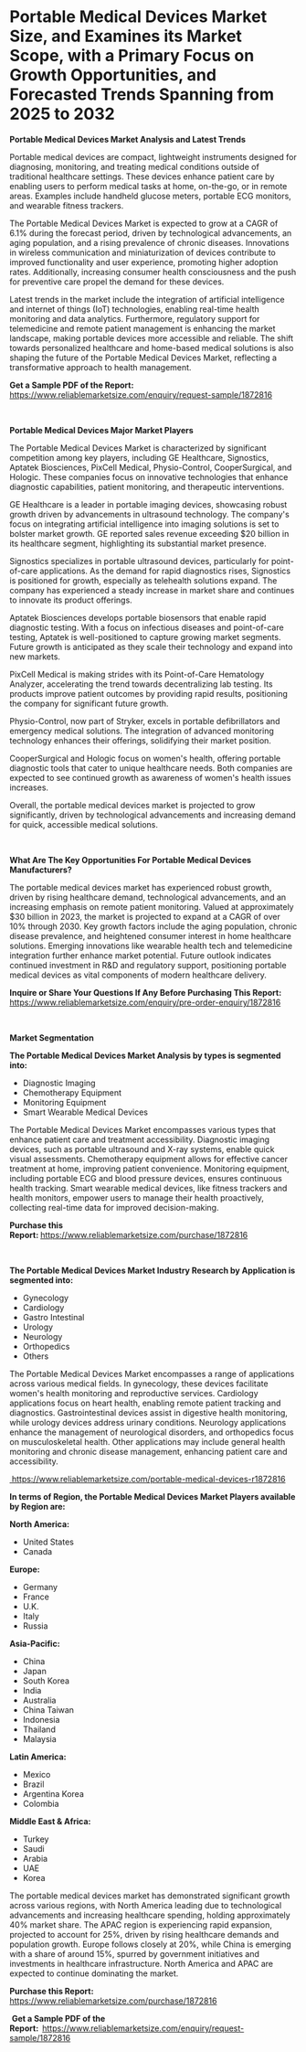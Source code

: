 <p><h1>Portable Medical Devices Market Size, and Examines its Market Scope, with a Primary Focus on Growth Opportunities, and Forecasted Trends Spanning from 2025 to 2032</h1></p><p><strong>Portable Medical Devices Market Analysis and Latest Trends</strong></p>
<p><p>Portable medical devices are compact, lightweight instruments designed for diagnosing, monitoring, and treating medical conditions outside of traditional healthcare settings. These devices enhance patient care by enabling users to perform medical tasks at home, on-the-go, or in remote areas. Examples include handheld glucose meters, portable ECG monitors, and wearable fitness trackers.</p><p>The Portable Medical Devices Market is expected to grow at a CAGR of 6.1% during the forecast period, driven by technological advancements, an aging population, and a rising prevalence of chronic diseases. Innovations in wireless communication and miniaturization of devices contribute to improved functionality and user experience, promoting higher adoption rates. Additionally, increasing consumer health consciousness and the push for preventive care propel the demand for these devices.</p><p>Latest trends in the market include the integration of artificial intelligence and internet of things (IoT) technologies, enabling real-time health monitoring and data analytics. Furthermore, regulatory support for telemedicine and remote patient management is enhancing the market landscape, making portable devices more accessible and reliable. The shift towards personalized healthcare and home-based medical solutions is also shaping the future of the Portable Medical Devices Market, reflecting a transformative approach to health management.</p></p>
<p><strong>Get a Sample PDF of the Report:&nbsp;</strong> <a href="https://www.reliablemarketsize.com/enquiry/request-sample/1872816?utm_campaign=2281&utm_medium=2&utm_source=Github&utm_content=ia&utm_term=13042025&utm_id=portable-medical-devices">https://www.reliablemarketsize.com/enquiry/request-sample/1872816</a></p>
<p>&nbsp;</p>
<p><strong>Portable Medical Devices Major Market Players</strong></p>
<p><p>The Portable Medical Devices Market is characterized by significant competition among key players, including GE Healthcare, Signostics, Aptatek Biosciences, PixCell Medical, Physio-Control, CooperSurgical, and Hologic. These companies focus on innovative technologies that enhance diagnostic capabilities, patient monitoring, and therapeutic interventions.</p><p>GE Healthcare is a leader in portable imaging devices, showcasing robust growth driven by advancements in ultrasound technology. The company's focus on integrating artificial intelligence into imaging solutions is set to bolster market growth. GE reported sales revenue exceeding $20 billion in its healthcare segment, highlighting its substantial market presence.</p><p>Signostics specializes in portable ultrasound devices, particularly for point-of-care applications. As the demand for rapid diagnostics rises, Signostics is positioned for growth, especially as telehealth solutions expand. The company has experienced a steady increase in market share and continues to innovate its product offerings.</p><p>Aptatek Biosciences develops portable biosensors that enable rapid diagnostic testing. With a focus on infectious diseases and point-of-care testing, Aptatek is well-positioned to capture growing market segments. Future growth is anticipated as they scale their technology and expand into new markets.</p><p>PixCell Medical is making strides with its Point-of-Care Hematology Analyzer, accelerating the trend towards decentralizing lab testing. Its products improve patient outcomes by providing rapid results, positioning the company for significant future growth.</p><p>Physio-Control, now part of Stryker, excels in portable defibrillators and emergency medical solutions. The integration of advanced monitoring technology enhances their offerings, solidifying their market position.</p><p>CooperSurgical and Hologic focus on women's health, offering portable diagnostic tools that cater to unique healthcare needs. Both companies are expected to see continued growth as awareness of women's health issues increases.</p><p>Overall, the portable medical devices market is projected to grow significantly, driven by technological advancements and increasing demand for quick, accessible medical solutions.</p></p>
<p>&nbsp;</p>
<p><strong>What Are The Key Opportunities For Portable Medical Devices Manufacturers?</strong></p>
<p><p>The portable medical devices market has experienced robust growth, driven by rising healthcare demand, technological advancements, and an increasing emphasis on remote patient monitoring. Valued at approximately $30 billion in 2023, the market is projected to expand at a CAGR of over 10% through 2030. Key growth factors include the aging population, chronic disease prevalence, and heightened consumer interest in home healthcare solutions. Emerging innovations like wearable health tech and telemedicine integration further enhance market potential. Future outlook indicates continued investment in R&D and regulatory support, positioning portable medical devices as vital components of modern healthcare delivery.</p></p>
<p><strong>Inquire or Share Your Questions If Any Before Purchasing This Report:</strong> <a href="https://www.reliablemarketsize.com/enquiry/pre-order-enquiry/1872816?utm_campaign=2281&utm_medium=2&utm_source=Github&utm_content=ia&utm_term=13042025&utm_id=portable-medical-devices">https://www.reliablemarketsize.com/enquiry/pre-order-enquiry/1872816</a></p>
<p>&nbsp;</p>
<p><strong>Market Segmentation</strong></p>
<p><strong>The Portable Medical Devices Market Analysis by types is segmented into:</strong></p>
<p><ul><li>Diagnostic Imaging</li><li>Chemotherapy Equipment</li><li>Monitoring Equipment</li><li>Smart Wearable Medical Devices</li></ul></p>
<p><p>The Portable Medical Devices Market encompasses various types that enhance patient care and treatment accessibility. Diagnostic imaging devices, such as portable ultrasound and X-ray systems, enable quick visual assessments. Chemotherapy equipment allows for effective cancer treatment at home, improving patient convenience. Monitoring equipment, including portable ECG and blood pressure devices, ensures continuous health tracking. Smart wearable medical devices, like fitness trackers and health monitors, empower users to manage their health proactively, collecting real-time data for improved decision-making.</p></p>
<p><strong>Purchase this Report:&nbsp;</strong><a href="https://www.reliablemarketsize.com/purchase/1872816?utm_campaign=2281&utm_medium=2&utm_source=Github&utm_content=ia&utm_term=13042025&utm_id=portable-medical-devices">https://www.reliablemarketsize.com/purchase/1872816</a></p>
<p>&nbsp;</p>
<p><strong>The Portable Medical Devices Market Industry Research by Application is segmented into:</strong></p>
<p><ul><li>Gynecology</li><li>Cardiology</li><li>Gastro Intestinal</li><li>Urology</li><li>Neurology</li><li>Orthopedics</li><li>Others</li></ul></p>
<p><p>The Portable Medical Devices Market encompasses a range of applications across various medical fields. In gynecology, these devices facilitate women's health monitoring and reproductive services. Cardiology applications focus on heart health, enabling remote patient tracking and diagnostics. Gastrointestinal devices assist in digestive health monitoring, while urology devices address urinary conditions. Neurology applications enhance the management of neurological disorders, and orthopedics focus on musculoskeletal health. Other applications may include general health monitoring and chronic disease management, enhancing patient care and accessibility.</p></p>
<p><a href="https://www.reliablemarketsize.com/portable-medical-devices-r1872816?utm_campaign=2281&utm_medium=2&utm_source=Github&utm_content=ia&utm_term=13042025&utm_id=portable-medical-devices">&nbsp;https://www.reliablemarketsize.com/portable-medical-devices-r1872816</a></p>
<p><strong>In terms of Region, the Portable Medical Devices Market Players available by Region are:</strong></p>
<p>
    <p> <strong> North America: </strong>
        <ul>
            <li>United States</li>
            <li>Canada</li>
        </ul>
        </p> 
    <p> <strong> Europe: </strong>
        <ul>
            <li>Germany</li>
            <li>France</li>
            <li>U.K.</li>
            <li>Italy</li>
            <li>Russia</li>
        </ul>
        </p> 
    <p> <strong> Asia-Pacific: </strong>
        <ul>
            <li>China</li>
            <li>Japan</li>
            <li>South Korea</li>
            <li>India</li>
            <li>Australia</li>
            <li>China Taiwan</li>
            <li>Indonesia</li>
            <li>Thailand</li>
            <li>Malaysia</li>
        </ul>
        </p> 
    <p> <strong> Latin America: </strong>
        <ul>
            <li>Mexico</li>
            <li>Brazil</li>
            <li>Argentina Korea</li>
            <li>Colombia</li>
        </ul>
        </p> 
    <p> <strong> Middle East & Africa: </strong>
        <ul>
            <li>Turkey</li>
            <li>Saudi</li>
            <li>Arabia</li>
            <li>UAE</li>
            <li>Korea</li>
        </ul>
    </p>
    </p>
<p><p>The portable medical devices market has demonstrated significant growth across various regions, with North America leading due to technological advancements and increasing healthcare spending, holding approximately 40% market share. The APAC region is experiencing rapid expansion, projected to account for 25%, driven by rising healthcare demands and population growth. Europe follows closely at 20%, while China is emerging with a share of around 15%, spurred by government initiatives and investments in healthcare infrastructure. North America and APAC are expected to continue dominating the market.</p></p>
<p><strong>Purchase this Report: </strong><a href="https://www.reliablemarketsize.com/purchase/1872816?utm_campaign=2281&utm_medium=2&utm_source=Github&utm_content=ia&utm_term=13042025&utm_id=portable-medical-devices">https://www.reliablemarketsize.com/purchase/1872816</a></p>
<p>&nbsp;<strong>Get a Sample PDF of the Report:&nbsp;&nbsp;</strong><a href="https://www.reliablemarketsize.com/enquiry/request-sample/1872816?utm_campaign=2281&utm_medium=2&utm_source=Github&utm_content=ia&utm_term=13042025&utm_id=portable-medical-devices">https://www.reliablemarketsize.com/enquiry/request-sample/1872816</a></p>
<p><strong></strong></p>
<p><p></p><p></p><p></p></p>